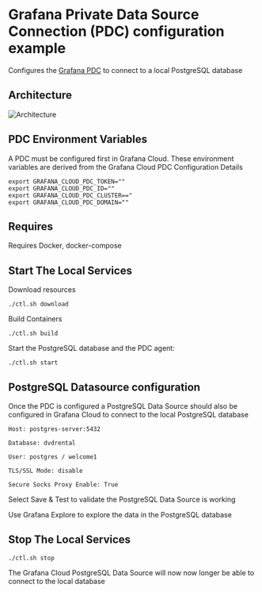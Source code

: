 # Grafana Private Data Source Connection (PDC) configuration example

Configures the [Grafana PDC](https://grafana.com/docs/grafana-cloud/data-configuration/configure-private-datasource-connect/) to connect to a local PostgreSQL database

## Architecture
![Architecture](https://github.com/grafana/grafana-by-example-configuration/blob/main/private-data-source/images/Grafana-PDC-Architecture-1.png)

## PDC Environment Variables
A PDC must be configured first in Grafana Cloud. These environment variables are derived from the Grafana Cloud PDC Configuration Details

```
export GRAFANA_CLOUD_PDC_TOKEN=""
export GRAFANA_CLOUD_PDC_ID=""
export GRAFANA_CLOUD_PDC_CLUSTER=="
export GRAFANA_CLOUD_PDC_DOMAIN=""
```
## Requires
Requires Docker, docker-compose

## Start The Local Services

Download resources

`./ctl.sh download`

Build Containers

`./ctl.sh build`

Start the PostgreSQL database and the PDC agent:

`./ctl.sh start`

## PostgreSQL Datasource configuration
Once the PDC is configured a PostgreSQL Data Source should also be configured in Grafana Cloud to connect to the local PostgreSQL database
```
Host: postgres-server:5432

Database: dvdrental

User: postgres / welcome1

TLS/SSL Mode: disable

Secure Socks Proxy Enable: True
```

Select Save & Test to validate the PostgreSQL Data Source is working

Use Grafana Explore to explore the data in the PostgreSQL database


## Stop The Local Services
`./ctl.sh stop`

The Grafana Cloud PostgreSQL Data Source will now now longer be able to connect to the local database
